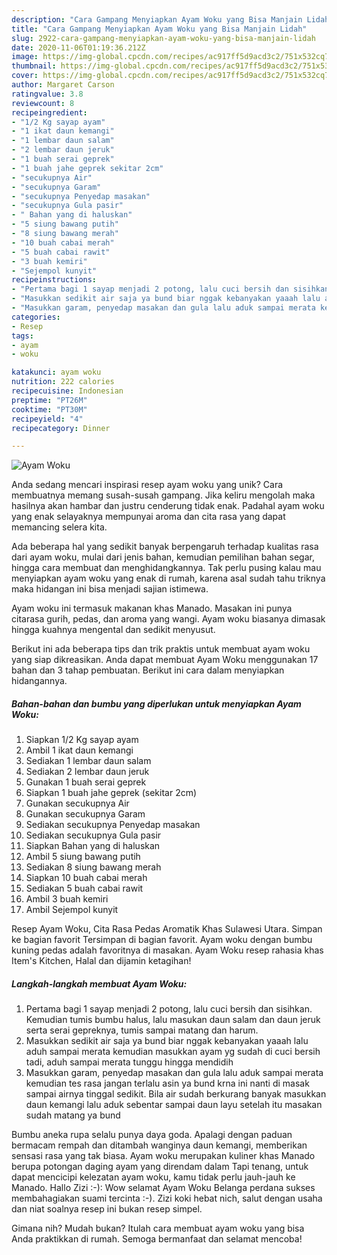 ```yaml
---
description: "Cara Gampang Menyiapkan Ayam Woku yang Bisa Manjain Lidah"
title: "Cara Gampang Menyiapkan Ayam Woku yang Bisa Manjain Lidah"
slug: 2922-cara-gampang-menyiapkan-ayam-woku-yang-bisa-manjain-lidah
date: 2020-11-06T01:19:36.212Z
image: https://img-global.cpcdn.com/recipes/ac917ff5d9acd3c2/751x532cq70/ayam-woku-foto-resep-utama.jpg
thumbnail: https://img-global.cpcdn.com/recipes/ac917ff5d9acd3c2/751x532cq70/ayam-woku-foto-resep-utama.jpg
cover: https://img-global.cpcdn.com/recipes/ac917ff5d9acd3c2/751x532cq70/ayam-woku-foto-resep-utama.jpg
author: Margaret Carson
ratingvalue: 3.8
reviewcount: 8
recipeingredient:
- "1/2 Kg sayap ayam"
- "1 ikat daun kemangi"
- "1 lembar daun salam"
- "2 lembar daun jeruk"
- "1 buah serai geprek"
- "1 buah jahe geprek sekitar 2cm"
- "secukupnya Air"
- "secukupnya Garam"
- "secukupnya Penyedap masakan"
- "secukupnya Gula pasir"
- " Bahan yang di haluskan"
- "5 siung bawang putih"
- "8 siung bawang merah"
- "10 buah cabai merah"
- "5 buah cabai rawit"
- "3 buah kemiri"
- "Sejempol kunyit"
recipeinstructions:
- "Pertama bagi 1 sayap menjadi 2 potong, lalu cuci bersih dan sisihkan. Kemudian tumis bumbu halus, lalu masukan daun salam dan daun jeruk serta serai gepreknya, tumis sampai matang dan harum."
- "Masukkan sedikit air saja ya bund biar nggak kebanyakan yaaah lalu aduh sampai merata kemudian masukkan ayam yg sudah di cuci bersih tadi, aduh sampai merata tunggu hingga mendidih"
- "Masukkan garam, penyedap masakan dan gula lalu aduk sampai merata kemudian tes rasa jangan terlalu asin ya bund krna ini nanti di masak sampai airnya tinggal sedikit. Bila air sudah berkurang banyak masukkan daun kemangi lalu aduk sebentar sampai daun layu setelah itu masakan sudah matang ya bund"
categories:
- Resep
tags:
- ayam
- woku

katakunci: ayam woku 
nutrition: 222 calories
recipecuisine: Indonesian
preptime: "PT26M"
cooktime: "PT30M"
recipeyield: "4"
recipecategory: Dinner

---
```



![Ayam Woku](https://img-global.cpcdn.com/recipes/ac917ff5d9acd3c2/751x532cq70/ayam-woku-foto-resep-utama.jpg)

Anda sedang mencari inspirasi resep ayam woku yang unik? Cara membuatnya memang susah-susah gampang. Jika keliru mengolah maka hasilnya akan hambar dan justru cenderung tidak enak. Padahal ayam woku yang enak selayaknya mempunyai aroma dan cita rasa yang dapat memancing selera kita.

Ada beberapa hal yang sedikit banyak berpengaruh terhadap kualitas rasa dari ayam woku, mulai dari jenis bahan, kemudian pemilihan bahan segar, hingga cara membuat dan menghidangkannya. Tak perlu pusing kalau mau menyiapkan ayam woku yang enak di rumah, karena asal sudah tahu triknya maka hidangan ini bisa menjadi sajian istimewa.

Ayam woku ini termasuk makanan khas Manado. Masakan ini punya citarasa gurih, pedas, dan aroma yang wangi. Ayam woku biasanya dimasak hingga kuahnya mengental dan sedikit menyusut.


Berikut ini ada beberapa tips dan trik praktis untuk membuat ayam woku yang siap dikreasikan. Anda dapat membuat Ayam Woku menggunakan 17 bahan dan 3 tahap pembuatan. Berikut ini cara dalam menyiapkan hidangannya.

<!--inarticleads1-->

##### Bahan-bahan dan bumbu yang diperlukan untuk menyiapkan Ayam Woku:

1. Siapkan 1/2 Kg sayap ayam
1. Ambil 1 ikat daun kemangi
1. Sediakan 1 lembar daun salam
1. Sediakan 2 lembar daun jeruk
1. Gunakan 1 buah serai geprek
1. Siapkan 1 buah jahe geprek (sekitar 2cm)
1. Gunakan secukupnya Air
1. Gunakan secukupnya Garam
1. Sediakan secukupnya Penyedap masakan
1. Sediakan secukupnya Gula pasir
1. Siapkan  Bahan yang di haluskan
1. Ambil 5 siung bawang putih
1. Sediakan 8 siung bawang merah
1. Siapkan 10 buah cabai merah
1. Sediakan 5 buah cabai rawit
1. Ambil 3 buah kemiri
1. Ambil Sejempol kunyit


Resep Ayam Woku, Cita Rasa Pedas Aromatik Khas Sulawesi Utara. Simpan ke bagian favorit Tersimpan di bagian favorit. Ayam woku dengan bumbu kuning pedas adalah favoritnya di masakan. Ayam Woku resep rahasia khas Item&#39;s Kitchen, Halal dan dijamin ketagihan! 

<!--inarticleads2-->

##### Langkah-langkah membuat Ayam Woku:

1. Pertama bagi 1 sayap menjadi 2 potong, lalu cuci bersih dan sisihkan. Kemudian tumis bumbu halus, lalu masukan daun salam dan daun jeruk serta serai gepreknya, tumis sampai matang dan harum.
1. Masukkan sedikit air saja ya bund biar nggak kebanyakan yaaah lalu aduh sampai merata kemudian masukkan ayam yg sudah di cuci bersih tadi, aduh sampai merata tunggu hingga mendidih
1. Masukkan garam, penyedap masakan dan gula lalu aduk sampai merata kemudian tes rasa jangan terlalu asin ya bund krna ini nanti di masak sampai airnya tinggal sedikit. Bila air sudah berkurang banyak masukkan daun kemangi lalu aduk sebentar sampai daun layu setelah itu masakan sudah matang ya bund


Bumbu aneka rupa selalu punya daya goda. Apalagi dengan paduan bermacam rempah dan ditambah wanginya daun kemangi, memberikan sensasi rasa yang tak biasa. Ayam woku merupakan kuliner khas Manado berupa potongan daging ayam yang direndam dalam Tapi tenang, untuk dapat mencicipi kelezatan ayam woku, kamu tidak perlu jauh-jauh ke Manado. Hallo Zizi :-): Wow selamat Ayam Woku Belanga perdana sukses membahagiakan suami tercinta :-). Zizi koki hebat nich, salut dengan usaha dan niat soalnya resep ini bukan resep simpel. 

Gimana nih? Mudah bukan? Itulah cara membuat ayam woku yang bisa Anda praktikkan di rumah. Semoga bermanfaat dan selamat mencoba!
